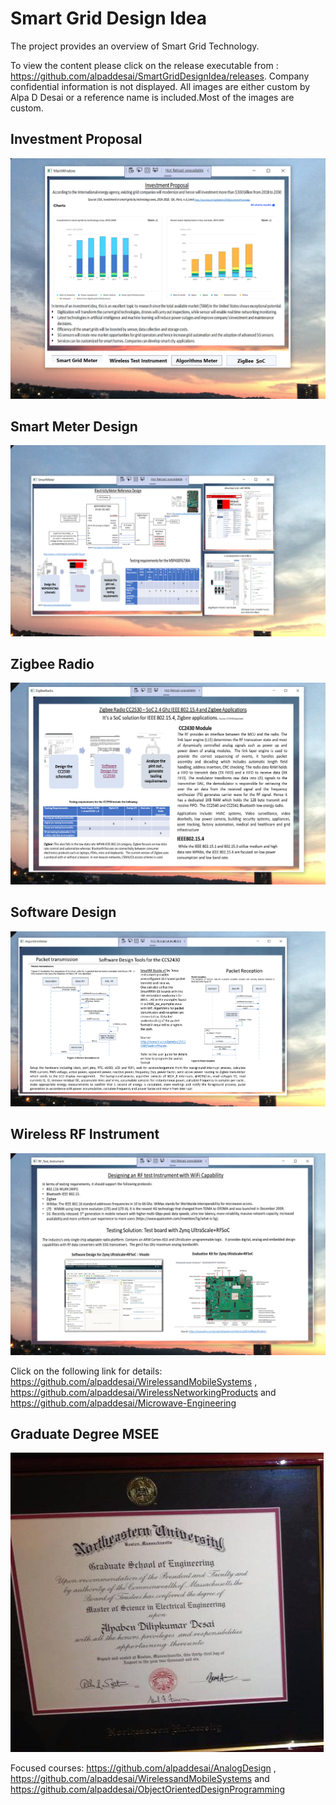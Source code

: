 # Smart Grid Design Idea

The project provides an overview of Smart Grid Technology. 

To view the content please click on the release executable from : https://github.com/alpaddesai/SmartGridDesignIdea/releases.
Company confidential information is not displayed. All images are either custom by Alpa D Desai or a reference name is included.Most of the images are custom.

## Investment Proposal
![image](InvestmentProposal.png)

## Smart Meter Design
![image](SmartMeterDesign.png)

## Zigbee Radio
![image](ZigBeeRadio.png)

## Software Design 
![image](SoftwareDesign.png)

## Wireless RF Instrument
![image](WirelessRFInstrument.png)

Click on the following link for details: https://github.com/alpaddesai/WirelessandMobileSystems  , https://github.com/alpaddesai/WirelessNetworkingProducts and https://github.com/alpaddesai/Microwave-Engineering

## Graduate Degree MSEE
![image](GraduateDegreeEE.png)

Focused courses: https://github.com/alpaddesai/AnalogDesign , https://github.com/alpaddesai/WirelessandMobileSystems and https://github.com/alpaddesai/ObjectOrientedDesignProgramming

